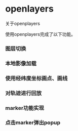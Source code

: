 # openlayers
关于openplayers

使用openplayers完成了以下功能。
### 图层切换
### 本地影像加载
### 使用经纬度坐标画点、画线
### 对轨迹进行回放
### marker功能实现
### 点击marker弹出popup


